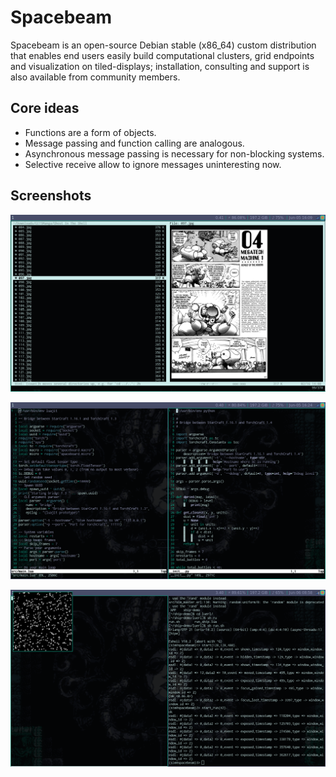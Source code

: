 # Spacebeam

Spacebeam is an open-source Debian stable (x86_64) custom distribution that enables end users easily build computational clusters, grid endpoints and visualization on tiled-displays; installation, consulting and support is also available from community members.

## Core ideas
- Functions are a form of objects.
- Message passing and function calling are analogous.
- Asynchronous message passing is necessary for non-blocking systems.
- Selective receive allow to ignore messages uninteresting now.

## Screenshots

![1](images/1.png)

![2](images/2.png)

![3](images/3.png)

